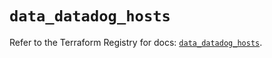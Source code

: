 # `data_datadog_hosts`

Refer to the Terraform Registry for docs: [`data_datadog_hosts`](https://registry.terraform.io/providers/datadog/datadog/3.55.0/docs/data-sources/hosts).
